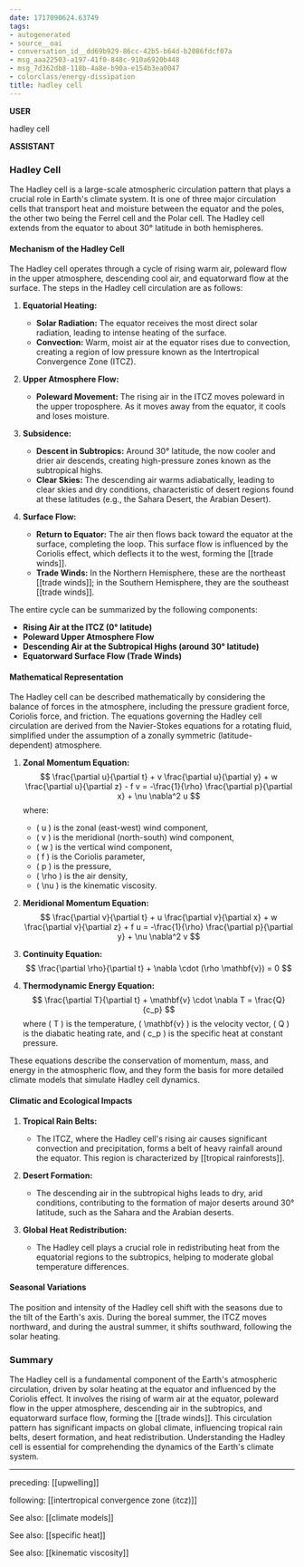 ```yaml
---
date: 1717090624.63749
tags:
- autogenerated
- source__oai
- conversation_id__dd69b929-86cc-42b5-b64d-b2086fdcf07a
- msg_aaa22503-a197-41f0-848c-910a6920b448
- msg_7d362db8-118b-4a8e-b90a-e154b3ea0047
- colorclass/energy-dissipation
title: hadley cell
---
```


**USER**

hadley cell


**ASSISTANT**

### Hadley Cell

The Hadley cell is a large-scale atmospheric circulation pattern that plays a crucial role in Earth's climate system. It is one of three major circulation cells that transport heat and moisture between the equator and the poles, the other two being the Ferrel cell and the Polar cell. The Hadley cell extends from the equator to about 30° latitude in both hemispheres.

#### Mechanism of the Hadley Cell

The Hadley cell operates through a cycle of rising warm air, poleward flow in the upper atmosphere, descending cool air, and equatorward flow at the surface. The steps in the Hadley cell circulation are as follows:

1. **Equatorial Heating:**
   - **Solar Radiation:** The equator receives the most direct solar radiation, leading to intense heating of the surface.
   - **Convection:** Warm, moist air at the equator rises due to convection, creating a region of low pressure known as the Intertropical Convergence Zone (ITCZ).

2. **Upper Atmosphere Flow:**
   - **Poleward Movement:** The rising air in the ITCZ moves poleward in the upper troposphere. As it moves away from the equator, it cools and loses moisture.

3. **Subsidence:**
   - **Descent in Subtropics:** Around 30° latitude, the now cooler and drier air descends, creating high-pressure zones known as the subtropical highs.
   - **Clear Skies:** The descending air warms adiabatically, leading to clear skies and dry conditions, characteristic of desert regions found at these latitudes (e.g., the Sahara Desert, the Arabian Desert).

4. **Surface Flow:**
   - **Return to Equator:** The air then flows back toward the equator at the surface, completing the loop. This surface flow is influenced by the Coriolis effect, which deflects it to the west, forming the [[trade winds]].
   - **Trade Winds:** In the Northern Hemisphere, these are the northeast [[trade winds]]; in the Southern Hemisphere, they are the southeast [[trade winds]].

The entire cycle can be summarized by the following components:
- **Rising Air at the ITCZ (0° latitude)**
- **Poleward Upper Atmosphere Flow**
- **Descending Air at the Subtropical Highs (around 30° latitude)**
- **Equatorward Surface Flow (Trade Winds)**

#### Mathematical Representation

The Hadley cell can be described mathematically by considering the balance of forces in the atmosphere, including the pressure gradient force, Coriolis force, and friction. The equations governing the Hadley cell circulation are derived from the Navier-Stokes equations for a rotating fluid, simplified under the assumption of a zonally symmetric (latitude-dependent) atmosphere.

1. **Zonal Momentum Equation:**
   $$
   \frac{\partial u}{\partial t} + v \frac{\partial u}{\partial y} + w \frac{\partial u}{\partial z} - f v = -\frac{1}{\rho} \frac{\partial p}{\partial x} + \nu \nabla^2 u
   $$
   where:
   - \( u \) is the zonal (east-west) wind component,
   - \( v \) is the meridional (north-south) wind component,
   - \( w \) is the vertical wind component,
   - \( f \) is the Coriolis parameter,
   - \( p \) is the pressure,
   - \( \rho \) is the air density,
   - \( \nu \) is the kinematic viscosity.

2. **Meridional Momentum Equation:**
   $$
   \frac{\partial v}{\partial t} + u \frac{\partial v}{\partial x} + w \frac{\partial v}{\partial z} + f u = -\frac{1}{\rho} \frac{\partial p}{\partial y} + \nu \nabla^2 v
   $$

3. **Continuity Equation:**
   $$
   \frac{\partial \rho}{\partial t} + \nabla \cdot (\rho \mathbf{v}) = 0
   $$

4. **Thermodynamic Energy Equation:**
   $$
   \frac{\partial T}{\partial t} + \mathbf{v} \cdot \nabla T = \frac{Q}{c_p}
   $$
   where \( T \) is the temperature, \( \mathbf{v} \) is the velocity vector, \( Q \) is the diabatic heating rate, and \( c_p \) is the specific heat at constant pressure.

These equations describe the conservation of momentum, mass, and energy in the atmospheric flow, and they form the basis for more detailed climate models that simulate Hadley cell dynamics.

#### Climatic and Ecological Impacts

1. **Tropical Rain Belts:**
   - The ITCZ, where the Hadley cell's rising air causes significant convection and precipitation, forms a belt of heavy rainfall around the equator. This region is characterized by [[tropical rainforests]].

2. **Desert Formation:**
   - The descending air in the subtropical highs leads to dry, arid conditions, contributing to the formation of major deserts around 30° latitude, such as the Sahara and the Arabian deserts.

3. **Global Heat Redistribution:**
   - The Hadley cell plays a crucial role in redistributing heat from the equatorial regions to the subtropics, helping to moderate global temperature differences.

#### Seasonal Variations

The position and intensity of the Hadley cell shift with the seasons due to the tilt of the Earth's axis. During the boreal summer, the ITCZ moves northward, and during the austral summer, it shifts southward, following the solar heating.

### Summary

The Hadley cell is a fundamental component of the Earth's atmospheric circulation, driven by solar heating at the equator and influenced by the Coriolis effect. It involves the rising of warm air at the equator, poleward flow in the upper atmosphere, descending air in the subtropics, and equatorward surface flow, forming the [[trade winds]]. This circulation pattern has significant impacts on global climate, influencing tropical rain belts, desert formation, and heat redistribution. Understanding the Hadley cell is essential for comprehending the dynamics of the Earth's climate system.


---

preceding: [[upwelling]]  


following: [[intertropical convergence zone (itcz)]]

See also: [[climate models]]


See also: [[specific heat]]


See also: [[kinematic viscosity]]